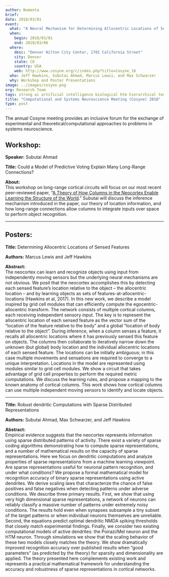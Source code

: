 ```yaml
---
author: Numenta
brief:
date: 2018/03/01
event:
  what: "A Neural Mechanism for Determining Allocentric Locations of Sensed Features, Robust dendritic Computations with Sparse Distributed Representations"
  when:
    begin: 2018/03/01
    end: 2018/03/06
  where:
    desc: "Denver Hilton City Center, 1701 California Street"
    city: Denver
    state: CO
    country: USA
    web: http://www.cosyne.org/c/index.php?title=Cosyne_18
  who: Jeff Hawkins, Subutai Ahmad, Marcus Lewis, and Max Schwarzer
  why: Workshop and Poster Presentations
image: ../images/cosyne.png
org: Research Team
tags: strong ai artificial intelligence biological htm hierarchical temporal memory computing brain neuroscience
title: "Computational and Systems Neuroscience Meeting (Cosyne) 2018"
type: post
---
```


The annual Cosyne meeting provides an inclusive forum for the exchange of experimental and theoretical/computational approaches to problems in systems neuroscience.

## Workshop:

**Speaker:** Subutai Ahmad

**Title:** Could a Model of Predictive Voting Explain Many Long-Range Connections?

**About:** <br/>
This workshop on long-range cortical circuits will focus on our most recent peer-reviewed paper, “[A Theory of How Columns in the Neocortex Enable Learning the Structure of the World](/resources/papers/a-theory-of-how-columns-in-the-neocortex-enable-learning-the-structure-of-the-world/).” Subutai will discuss the inference mechanism introduced in the paper, our theory of location information, and how long-range connections allow columns to integrate inputs over space to perform object recognition.

<hr>

## Posters:

**Title:** Determining Allocentric Locations of Sensed Features

**Authors:** Marcus Lewis and Jeff Hawkins 

**Abstract:** <br/>
The neocortex can learn and recognize objects using input from independently moving sensors but the underlying neural mechanisms are not obvious. We posit that the neocortex accomplishes this by detecting each sensed feature’s location relative to the object – the allocentric location – and by learning objects as sets of features-at-allocentric-locations (Hawkins et al, 2017). In this new work, we describe a model inspired by grid cell modules that can efficiently compute the egocentric-allocentric transform. The network consists of multiple cortical columns, each receiving independent sensory input. The key is to represent the allocentric location of each sensed feature as the vector sum of the “location of the feature relative to the body” and a global “location of body relative to the object”. During inference, when a column senses a feature, it recalls all allocentric locations where it has previously sensed this feature on objects. The columns then collaborate to iteratively narrow down the unknown (but global) body location and the individual allocentric locations of each sensed feature. The locations can be initially ambiguous; in this case multiple movements and sensations are required to converge to a unique interpretation. Locations in the model are represented using modules similar to grid cell modules. We show a circuit that takes advantage of grid cell properties to perform the required metric computations. We discuss the learning rules, and propose a mapping to the known anatomy of cortical columns. This work shows how cortical columns can use multiple independent moving sensors to identify and locate objects.

<hr>

**Title:** Robust dendritic Computations with Sparse Distributed Representations

**Authors:** Subutai Ahmad, Max Schwarzer, and Jeff Hawkins

**Abstract:** <br/>
Empirical evidence suggests that the neocortex represents information using sparse distributed patterns of activity. There exist a variety of sparse coding algorithms demonstrating how to compute sparse representations, and a number of mathematical results on the capacity of sparse representations. Here we focus on dendritic computations and analyze properties of sparse representations from a machine learning viewpoint. Are sparse representations useful for neuronal pattern recognition, and under what conditions? We propose a formal mathematical model for recognition accuracy of binary sparse representations using active dendrites. We derive scaling laws that characterize the chance of false positives and false negatives when detecting patterns under adverse conditions. We describe three primary results. First, we show that using very high dimensional sparse representations, a network of neurons can reliably classify a massive number of patterns under extremely noisy conditions. The results hold even when synapses subsample a tiny subset of the target patterns or when individual neurons themselves are unreliable.  Second, the equations predict optimal dendritic NMDA spiking thresholds that closely match experimental findings. Finally, we consider two existing computational models of active dendrites: the Poirazi/Mel neuron and the HTM neuron. Through simulations we show that the scaling behavior of these two models closely matches the theory. We show dramatically improved recognition accuracy over published results when “good parameters” (as predicted by the theory) for sparsity and dimensionality are applied. The theory presented here complements existing work and represents a practical mathematical framework for understanding the accuracy and robustness of sparse representations in cortical networks.
